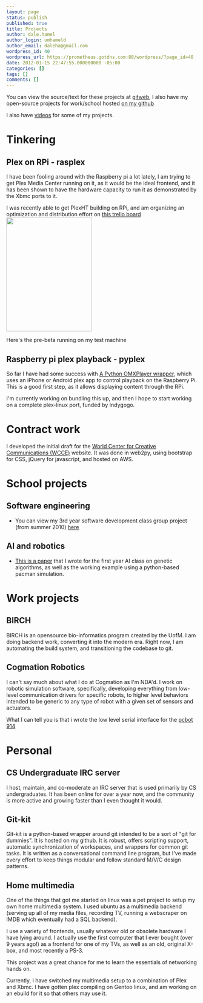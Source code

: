 ```yaml
---
layout: page
status: publish
published: true
title: Projects
author: dale.hamel
author_login: umhameld
author_email: daleha@gmail.com
wordpress_id: 40
wordpress_url: https://prometheus.gotdns.com:88/wordpress/?page_id=40
date: 2012-01-15 22:47:55.000000000 -05:00
categories: []
tags: []
comments: []
---
```

<p>You can view the source/text for these projects at <a href="https://git.srvthe.net" title="gitweb">gitweb</a>, I also have my open-source projects for work/school hosted <a href="https://github.com/dalehamel" title="on my github">on my github</a></p>

<p>I also have <a href="https://blog.srvthe.net/videos" title="Videos">videos</a> for some of my projects.</p>

<h1>Tinkering</h1>

<h2>Plex on RPi - rasplex</h2>

I have been fooling around with the Raspberry pi a lot lately, I am trying to get Plex Media Center running on it, as it would be the ideal frontend, and it has been shown to have the hardware capacity to run it as demonstrated by the Xbmc ports to it.

I was recently able to get PlexHT building on RPi, and am organizing an optimization and distribution effort on <a href="https://trello.com/board/plex-on-raspberry-pi/510c4d34e1d17df66c00092a">this trello board</a>
<a href="https://blog.srvthe.net/?attachment_id=600"><img src="https://blog.srvthe.net/wp-content/uploads/2013/02/551437_10151245340766302_633863261_n-225x300.jpg" alt="" title="551437_10151245340766302_633863261_n" width="225" height="300" class="alignnone size-medium wp-image-600" /></a>


Here's the pre-beta running on my test machine 

<h2>Raspberry pi plex playback - pyplex </h2>



So far I have had some success with <a href="https://github.com/dalehamel/pyplex">A Python OMXPlayer wrapper</a>, which uses an iPhone or Android plex app to control playback on the Raspberry Pi. This is a good first step, as it allows displaying content through the RPi. 

I'm currently working on bundling this up, and then I hope to start working on a complete plex-linux port, funded by Indygogo.

<h1>Contract work</h1>

<p>I developed the initial draft for the <a href="https://wcceglobal.org" title="World Center for Creative Communications (WCCE)">World Center for Creative Communications (WCCE)</a> website. It was done in web2py, using bootstrap for CSS, jQuery for javascript, and hosted on AWS.</p>

<h1>School projects</h1>

<h2>Software engineering</h2>

<ul>
<li>You can view my 3rd year software development class group project (from summer 2010) <a href="https://git.srvthe.net/?p=mp3350.git;a=summary" title="here">here</a></li>
</ul>

<h2>AI and robotics</h2>

<ul>
<li><a href="https://git.srvthe.net/?p=geneticalg.git;a=summary" title="this is a paper">This is a paper</a> that I wrote for the first year AI class on genetic algorithms, as well as the working example using a python-based pacman simulation. </li>
</ul>

<h1>Work projects</h1>

<h2>BIRCH</h2>

<p>BIRCH is an opensource bio-informatics program created by the UofM. I am doing backend work, converting it into the modern era. Right now, I am automating the build system, and transitioning the codebase to git.</p>

<h2>Cogmation Robotics</h2>

<p>I can't say much about what I do at Cogmation as I'm NDA'd. I work on robotic simulation software, specifically, developing everything from low-level communication drivers for specific robots, to higher level behaviors intended to be generic to any type of robot with a given set of sensors and actuators.</p>

<p>What I can tell you is that i wrote the low level serial interface for the <a href="https://www.whiteboxrobotics.com/" title="pcbot">pcbot 914</a></p>

<h1>Personal</h1>

<h2>CS Undergraduate IRC server</h2>

<p>I host, maintain, and co-moderate an IRC server that is used primarily by CS undergraduates. It has been online for over a year now, and the community is more active and growing faster than I even thought it would.</p>

<h2>Git-kit</h2>

<p>Git-kit is a python-based wrapper around git intended to be a sort of "git for dummies". It is hosted on my github. It is robust, offers scripting support, automatic synchronization of workspaces, and wrappers for common git tasks. It is written as a conversational command line program, but I've made every effort to keep things modular and follow standard M/V/C design patterns.</p>

<h2>Home multimedia</h2>

<p>One of the things that got me started on linux was a pet project to setup my own home multimedia system. I used ubuntu as a multimedia backend (serving up all of my media files, recording TV, running a webscraper on IMDB which eventually had a SQL backend).</p>

<p>I use a variety of frontends, usually whatever old or obsolete hardware I have lying around. I actually use the first computer that I ever bought (over 9 years ago!) as a frontend for one of my TVs, as well as an old, original X-box, and most recently a PS-3.</p>

<p>This project was a great chance for me to learn the essentials of networking hands on.</p>

<p>Currently, I have switched my multimedia setup to a combination of Plex and Xbmc. I have gotten plex compiling on Gentoo linux, and am working on an ebuild for it so that others may use it.</p>
